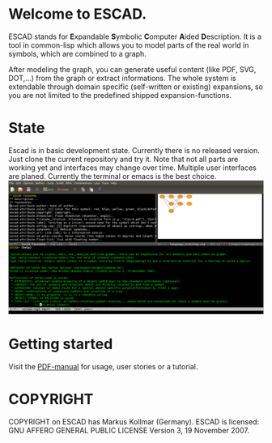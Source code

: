 # Welcome to ESCAD.

ESCAD stands for **E**xpandable **S**ymbolic **C**omputer **A**ided **D**escription. It is a tool in common-lisp which allows you to model parts of the real world in symbols, which are combined to a graph.

After modeling the graph, you can generate useful content (like PDF, SVG, DOT,...) from the graph or extract informations. The whole system is extendable through domain specific (self-written or existing) expansions, so you are not limited to the predefined shipped expansion-functions.

# State

Escad is in basic development state. Currently there is no released version. Just clone the current repository and try it. Note that not all parts are working yet and interfaces may change over time. Multiple user interfaces are planed. Currently the terminal or emacs is the best choice.
![escad-in_emacs](./doc/escad_emacs.png)

# Getting started

Visit the [PDF-manual](./doc/escad_manual.pdf) for usage, user stories or a tutorial.

# COPYRIGHT

COPYRIGHT on ESCAD has Markus Kollmar (Germany).
ESCAD is licensed: GNU AFFERO GENERAL PUBLIC LICENSE Version 3, 19 November 2007.